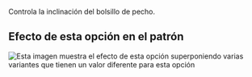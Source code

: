 Controla la inclinación del bolsillo de pecho.

## Efecto de esta opción en el patrón

![Esta imagen muestra el efecto de esta opción superponiendo varias variantes que tienen un valor diferente para esta opción](carlita\_chestpocketangle\_sample.svg "Efecto de esta opción en el patrón")
